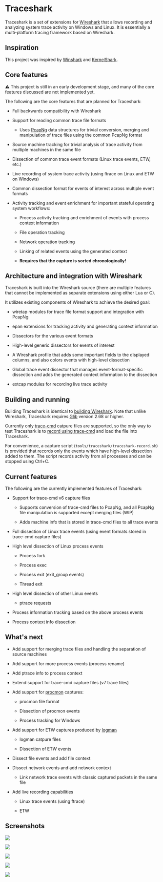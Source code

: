 # Traceshark

Traceshark is a set of extensions for [Wireshark](https://www.wireshark.org/) that allows recording and analyzing system trace activity on Windows and Linux. It is essentially a multi-platform tracing framework based on Wireshark.

## Inspiration

This project was inspired by [Winshark](https://github.com/airbus-cert/Winshark) and [KernelShark](https://kernelshark.org/).

## Core features

:warning: This project is still in an early development stage, and many of the core features discussed are not implemented yet.

The following are the core features that are planned for Traceshark:

- Full backwards compatibility with Wireshark

- Support for reading common trace file formats
  
  - Uses [PcapNg](https://pcapng.com/) data structures for trivial conversion, merging and manipulation of trace files using the common PcapNg format

- Source machine tracking for trivial analysis of trace activity from multiple machines in the same file

- Dissection of common trace event formats (Linux trace events, ETW, etc.)

- Live recording of system trace activity (using ftrace on Linux and ETW on Windows)

- Common dissection format for events of interest across multiple event formats

- Activity tracking and event enrichment for important stateful operating system workflows:
  
  - Process activity tracking and enrichment of events with process context information
  
  - File operation tracking
  
  - Network operation tracking
  
  - Linking of related events using the generated context
  
  - **Requires that the capture is sorted chronologically!**

## Architecture and integration with Wireshark

Traceshark is built into the Wireshark source (there are multiple features that cannot be implemented as separate extensions using either Lua or C).

It utilizes existing components of Wireshark to achieve the desired goal:

- wiretap modules for trace file format support and integration with PcapNg

- epan extensions for tracking activity and generating context information

- Dissectors for the various event formats

- High-level generic dissectors for events of interest

- A Wireshark profile that adds some important fields to the displayed columns, and also colors events with high-level dissection

- Global trace event dissector that manages event-format-specific dissection and adds the generated context information to the dissection

- extcap modules for recording live trace activity

## Building and running

Building Traceshark is identical to [building Wireshark](https://www.wireshark.org/docs/wsdg_html_chunked/ChapterSetup.html). Note that unlike Wireshark, Traceshark requires [Glib](https://docs.gtk.org/glib/) version 2.68 or higher.

Currently only [trace-cmd](https://www.trace-cmd.org/) catpure files are supported, so the only way to test Traceshark is to [record using trace-cmd](https://man7.org/linux/man-pages/man1/trace-cmd-record.1.html) and load the file into Traceshark.

For convenience, a capture script (`tools/traceshark/traceshark-record.sh`) is provided that records only the events which have high-level dissection added to them. The script records activity from all processes and can be stopped using Ctrl+C.

## Current features

The following are the currently implemented features of Traceshark:

- Support for trace-cmd v6 capture files
  
  - Supports conversion of trace-cmd files to PcapNg, and all PcapNg file manipulation is supported except merging files (WIP)
  
  - Adds machine info that is stored in trace-cmd files to all trace events

- Full dissection of Linux trace events (using event formats stored in trace-cmd capture files)

- High level dissection of Linux process events
  
  - Process fork
  
  - Process exec
  
  - Process exit (exit_group events)
  
  - Thread exit

- High level dissection of other Linux events
  
  - ptrace requests

- Process information tracking based on the above process events

- Process context info dissection

## What's next

- Add support for merging trace files and handling the separation of source machines

- Add support for more process events (process rename)

- Add ptrace info to process context

- Extend support for trace-cmd capture files (v7 trace files)

- Add support for [procmon](https://learn.microsoft.com/en-us/sysinternals/downloads/procmon) captures:
  
  - procmon file format
  
  - Dissection of procmon events
  
  - Process tracking for Windows

- Add support for ETW captures produced by [logman](https://learn.microsoft.com/en-us/windows-server/administration/windows-commands/logman)
  
  - logman catpure files
  
  - Dissection of ETW events

- Dissect file events and add file context

- Dissect network events and add network context
  
  - Link network trace events with classic captured packets in the same file

- Add live recording capabilities
  
  - Linux trace events (using ftrace)
  
  - ETW

## Screenshots

![](screenshots/events.png)

![](screenshots/machine_info.png)

![](screenshots/linux_trace_event.png)

![](screenshots/process_event.png)

![](screenshots/process_info.png)
